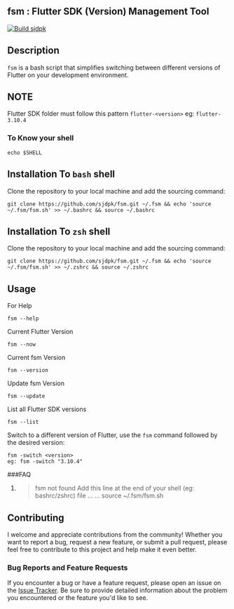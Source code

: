 ## fsm : Flutter SDK (Version) Management Tool
[![Build sjdpk](https://travis-ci.org/joemccann/dillinger.svg?branch=master)](https://github.com/sjdpk/fsm)

## Description

`fsm` is a bash script that simplifies switching between different versions of Flutter on your development environment.

## **NOTE**
Flutter SDK folder must follow this pattern
`flutter-<version>`
eg:  ```flutter-3.10.4```

### To Know your shell 
    echo $SHELL
## Installation To `bash` shell

Clone the repository to your local machine and add the sourcing command:
   ```
   git clone https://github.com/sjdpk/fsm.git ~/.fsm && echo 'source ~/.fsm/fsm.sh' >> ~/.bashrc && source ~/.bashrc 
```

## Installation To `zsh` shell

Clone the repository to your local machine and add the sourcing command:
   ```
   git clone https://github.com/sjdpk/fsm.git ~/.fsm && echo 'source ~/.fsm/fsm.sh' >> ~/.zshrc && source ~/.zshrc
  ```

## Usage

For Help

```
fsm --help
```
Current Flutter Version

```
fsm --now
```

Current fsm Version

```
fsm --version
```

Update fsm Version

```
fsm --update
```

List all Flutter SDK versions

```
fsm --list
```

Switch to a different version of Flutter, use the `fsm` command followed by the desired version:

```
fsm -switch <version>
eg: fsm -switch "3.10.4"
```

###FAQ 

1. > fsm not found
Add this line at the end of your shell (eg: bashrc/zshrc) file
			 ...
			...
			source ~/.fsm/fsm.sh

## Contributing

I welcome and appreciate contributions from the community! Whether you want to report a bug, request a new feature, or submit a pull request, please feel free to contribute to this project and help make it even better.
 


### Bug Reports and Feature Requests

If you encounter a bug or have a feature request, please open an issue on the [Issue Tracker](https://github.com/sjdpk/fsm/issues). Be sure to provide detailed information about the problem you encountered or the feature you'd like to see.
